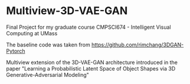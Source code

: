 # Multiview-3D-VAE-GAN
Final Project for my graduate course CMPSCI674 - Intelligent Visual Computing at UMass

The baseline code was taken from https://github.com/rimchang/3DGAN-Pytorch

Multiview extension of the 3D-VAE-GAN architecture introduced in the paper "Learning a Probabilistic Latent Space of Object Shapes via 3D Generative-Adversarial Modeling"
